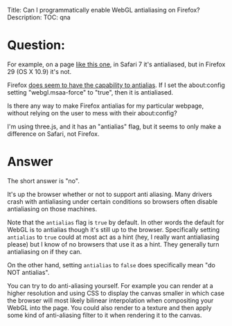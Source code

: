 Title: Can I programmatically enable WebGL antialiasing on Firefox?
Description:
TOC: qna

# Question:

For example, on a page [like this one][1], in Safari 7 it's antialiased, but in Firefox 29 (OS X 10.9) it's not.

Firefox [does seem to have the capability to antialias][2].  If I set the about:config setting "webgl.msaa-force" to "true", then it is antialiased.

Is there any way to make Firefox antialias for my particular webpage, without relying on the user to mess with their about:config?

I'm using three.js, and it has an "antialias" flag, but it seems to only make a difference on Safari, not Firefox.


  [1]: http://www.zygotebody.com
  [2]: https://bugzilla.mozilla.org/show_bug.cgi?id=615976

# Answer

The short answer is "no".

It's up the browser whether or not to support anti aliasing. Many drivers crash with antialiasing under certain conditions so browsers often disable antialiasing on those machines.

Note that the `antialias` flag is `true` by default. In other words the default for WebGL is to antialias though it's still up to the browser. Specifically setting `antialias` to `true` could at most act as a hint (hey, I really want antialiasing please) but I know of no browsers that use it as a hint. They generally turn antialiasing on if they can.

On the other hand, setting `antialias` to `false` does specifically mean "do NOT antialias".

You can try to do anti-aliasing yourself. For example you can render at a higher resolution and using CSS to display the canvas smaller in which case the browser will most likely bilinear interpolation when compositing your WebGL into the page. You could also render to a texture and then apply some kind of anti-aliasing filter to it when rendering it to the canvas.
